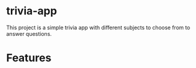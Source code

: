 # trivia-app
This project is a simple trivia app with different subjects to choose from to answer questions. 

# Features


